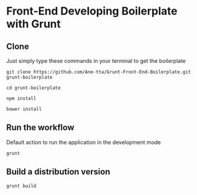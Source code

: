 # Front-End Developing Boilerplate with Grunt

## Clone

Just simply type these commands in your terminal to get the boilerplate

`git clone https://github.com/Ane-tta/Grunt-Front-End-Boilerplate.git grunt-boilerplate`

`cd grunt-boilerplate`

`npm install`

`bower install`

## Run the workflow

Default action to run the application in the development mode

`grunt`

## Build a distribution version

`grunt build`